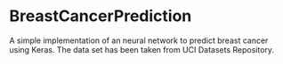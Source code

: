 # BreastCancerPrediction
A simple implementation of an neural network to predict breast cancer using Keras. The data set has been taken from UCI Datasets Repository.

